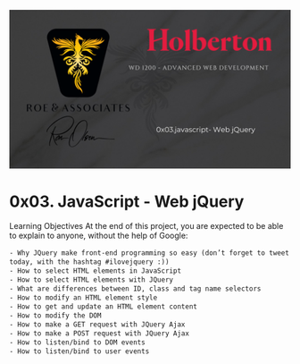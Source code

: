 ![ban js jqu](https://github.com/ronroeandassociates/assets/blob/master/images/0x03_javascript_web_jquery.png)

# 0x03. JavaScript - Web jQuery

Learning Objectives
At the end of this project, you are expected to be able to explain to anyone, without the help of Google:

```
- Why JQuery make front-end programming so easy (don’t forget to tweet today, with the hashtag #ilovejquery :))
- How to select HTML elements in JavaScript
- How to select HTML elements with JQuery
- What are differences between ID, class and tag name selectors
- How to modify an HTML element style
- How to get and update an HTML element content
- How to modify the DOM
- How to make a GET request with JQuery Ajax
- How to make a POST request with JQuery Ajax
- How to listen/bind to DOM events
- How to listen/bind to user events
```
